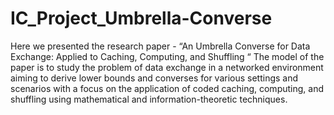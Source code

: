 # IC_Project_Umbrella-Converse
Here we presented the research paper - “An Umbrella Converse for Data Exchange: Applied to Caching, Computing, and Shuffling “
The model of the paper is to study the problem of data exchange in a networked environment aiming to derive lower bounds and converses for various settings and scenarios with a focus on the application of coded caching, computing, and shuffling using mathematical and information-theoretic techniques.
